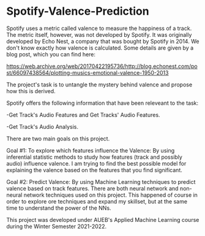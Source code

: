# Spotify-Valence-Prediction

Spotify uses a metric called valence to measure the happiness of a track. The metric itself, however, was not developed by Spotify.
It was originally developed by Echo Nest, a company that was bought by Spotify in 2014. We don't know exactly how valence is calculated.
Some details are given by a blog post, which you can find here:

https://web.archive.org/web/20170422195736/http://blog.echonest.com/post/66097438564/plotting-musics-emotional-valence-1950-2013

The project's task is to untangle the mystery behind valence and propose how this is derived.

Spotify offers the following information that have been releveant to the task:

-Get Track's Audio Features and Get Tracks' Audio Features.

-Get Track's Audio Analysis.

There are two main goals on this project.

Goal #1: To explore which features influence the Valence: By using inferential statistic methods to study how features (track and possibly audio) influence valence.
I am trying to find the best possible model for explaining the valence based on the features that you find significant.

Goal #2: Predict Valence: By using Machine Learning techniques to predict valence based on track features.
There are both neural network and non-neural network techniques used on this project. This happened of course in order to explore ore techniques and expand my skillset,
but at the same time to understand the power of the NNs.

This project was developed under AUEB's Applied Machine Learning course during the Winter Semester 2021-2022.
